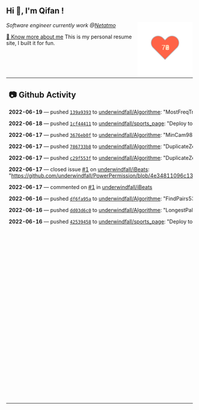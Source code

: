 <h2> Hi 👋, I'm Qifan ! </h2>
<a href="https://github.com/underwindfall/iBeats"><img align="right" width="150px" src="https://raw.githubusercontent.com/underwindfall/iBeats/main/files/heart.svg"/></a>
<p><em>Software engineer currently work @<a href="https://www.netatmo.com">Netatmo</a></em></p>
<p><a href="https://qifanyang.com/resume" target="_blank"> 🔭 Know more about me</a> This is my personal resume site, I built it for fun.</p>
<table><tr><td valign="top" rowspan="2">

 ## 📷 Github Activity
 <!-- githubActivity starts -->
  **2022-06-19** — pushed [`139a9393`](https://github.com/underwindfall/Algorithme/commit/139a93931e1e64bdddf41137b7ee96b407909549) to [underwindfall/Algorithme](https://api.github.com/repos/underwindfall/Algorithme): "MostFreqTree508"

  **2022-06-18** — pushed [`1cf44411`](https://github.com/underwindfall/sports_page/commit/1cf44411230bf3cf283934e88fab3eed17778e0f) to [underwindfall/sports_page](https://api.github.com/repos/underwindfall/sports_page): "Deploy to GitHub pages"

  **2022-06-17** — pushed [`3676eb0f`](https://github.com/underwindfall/Algorithme/commit/3676eb0fce84ad7fc9aae63cbebc2ef31946e987) to [underwindfall/Algorithme](https://api.github.com/repos/underwindfall/Algorithme): "MinCam986"

  **2022-06-17** — pushed [`786733b8`](https://github.com/underwindfall/Algorithme/commit/786733b8143f9df0c22e7c052ab08c4b20209877) to [underwindfall/Algorithme](https://api.github.com/repos/underwindfall/Algorithme): "DuplicateZeros1089"

  **2022-06-17** — pushed [`c29f553f`](https://github.com/underwindfall/Algorithme/commit/c29f553fa9aa52ebd449de4f2ee304610cfd9882) to [underwindfall/Algorithme](https://api.github.com/repos/underwindfall/Algorithme): "DuplicateZeros1089"

  **2022-06-17** — closed issue [#1](https://api.github.com/repos/underwindfall/iBeats/issues/1) on [underwindfall/iBeats](https://api.github.com/repos/underwindfall/iBeats): "https://github.com/underwindfall/PowerPermission/blob/4e34811096c139d06267f18b09e63e81d76f34f4/.github/workflows/release.yml"

  **2022-06-17** — commented on [#1](https://github.com/underwindfall/iBeats/issues/1#issuecomment-1158381582) in [underwindfall/iBeats](https://api.github.com/repos/underwindfall/iBeats)

  **2022-06-16** — pushed [`df6fa95a`](https://github.com/underwindfall/Algorithme/commit/df6fa95a0734dfb8fa38b2eeb174bb8c620eaeca) to [underwindfall/Algorithme](https://api.github.com/repos/underwindfall/Algorithme): "FindPairs532"

  **2022-06-16** — pushed [`dd03d6c0`](https://github.com/underwindfall/Algorithme/commit/dd03d6c057091edb5fc6164779b31e725702e56c) to [underwindfall/Algorithme](https://api.github.com/repos/underwindfall/Algorithme): "LongestPalindromeSubString5"

  **2022-06-16** — pushed [`42539458`](https://github.com/underwindfall/sports_page/commit/42539458dcd9aaec5e3f245178161f1ef146d7e1) to [underwindfall/sports_page](https://api.github.com/repos/underwindfall/sports_page): "Deploy to GitHub pages"
 <!-- githubActivity ends -->
 </td><td valign="top">

 ## 🌏 Something about me
 <!-- profile starts -->
 <a href="https://github.com/underwindfall" width="100%">
   <img src="https://github.com/underwindfall/GitHubPoster/blob/main/examples/strava.svg"/>
 </a>
 <br/>
 <br/>
 <br/>

 ```kotlin
 data class underwindfall(
      val pronouns: String = "he|him",
      val askMeAbout: List<String> = listOf(
        "Kotlin", "Java",
        "Dart","Javascript", "Typescript",
        "Swift"
      )
      val toLearn: () -> Unit = {
        "Flutter" to "For Fun",
        "Jetpack Compose" to "Future"
      }
      val dailyLife: Unit = (0..end).reduce { acc, new ->
         study(new)
         coding(new)
         sumUp(acc) + haveFun(new)
      }
 )
 ```
 <!-- profile ends -->
 </td></tr><tr><td valign="top">

 ## 🏊‍♂️ <a href="https://gist.github.com/underwindfall/377ee88ba1fabd1e93516e48ca9c61eb" target="_blank">Weekly Development Breakdown</a>
  <!-- codeTime starts -->
  ```text
    Java          4 hrs 8 mins  ■■■■■■■■■■■■■■■■■■■■■■■■  96.6%
    YAML                4 mins  ■■■▦□□□□□□□□□□□□□□□□□□□□   1.6%
    JavaScript          2 mins  ■■■▦□□□□□□□□□□□□□□□□□□□□   0.9%
    Python               1 min  ■■■▦□□□□□□□□□□□□□□□□□□□□   0.7%
    properties          0 secs  ■■■▥□□□□□□□□□□□□□□□□□□□□   0.1%
    SCSS                0 secs  ■■■▥□□□□□□□□□□□□□□□□□□□□   0.1%
  ```
  <!-- codeTime starts -->
  </td></tr></table>